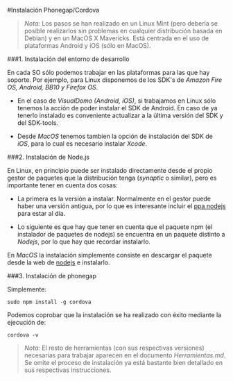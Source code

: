 #Instalación Phonegap/Cordova

>*Nota:* Los pasos se han realizado en un Linux Mint (pero debería se posible realizarlos sin problemas en cualquier distribución basada en Debian) y en un MacOS X Mavericks. Está centrada en el uso de plataformas Android y iOS (sólo en MacOS).

###1. Instalación del entorno de desarrollo 

En cada SO sólo podemos trabajar en las plataformas para las que hay soporte. Por ejemplo, para Linux disponemos de los SDK's de *Amazon Fire OS, Android, BB10 y Firefox OS*. 

 - En el caso de *VisualDomo (Android, iOS)*, si trabajamos en Linux sólo tenemos la acción de poder instalar el SDK de Android. En caso de ya tenerlo instalado es conveniente actualizar a la última versión del SDK y del SDK-tools.

- Desde *MacOS* tenemos tambien la opción de instalación del SDK de *iOS*, para lo cual es necesario instalar *Xcode*.

###2. Instalación de Node.js

En Linux, en principio puede ser instalado directamente desde el propio gestor de paquetes que la distribución tenga (*synaptic* o similar), pero es importante tener en cuenta dos cosas: 

- La primera es la versión a instalar. Normalmente en el gestor puede haber una versión antigua, por lo que es interesante incluir el [ppa nodejs] para estar al día. 

- Lo siguiente es que hay que tener en cuenta que el paquete npm (el instalador de paquetes de nodejs) se encuentra en un paquete distinto a *Nodejs*, por lo que hay que recordar instalarlo.

En *MacOS* la instalación simplemente consiste en descargar el paquete desde la web de [nodejs] e instalarlo.

###3. Instalación de phonegap

Simplemente:

    sudo npm install -g cordova

Podemos coprobar que la instalación se ha realizado con éxito mediante la ejecución de:

    cordova -v


>*Nota:* El resto de herramientas (con sus respectivas versiones) necesarias para trabajar aparecen en el documento *Herramientas.md*. Se omite el proceso de instalación ya está bastante bien detallado en sus respectivas instrucciones.


[ppa nodejs]:https://launchpad.net/~chris-lea/+archive/node.js
[nodejs]:http://nodejs.org